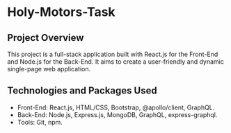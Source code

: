 # Holy-Motors-Task

## Project Overview

This project is a full-stack application built with React.js for the Front-End and Node.js for the Back-End. It aims to create a user-friendly and dynamic single-page web application.


## Technologies and Packages Used

- Front-End: React.js, HTML/CSS, Bootstrap, @apollo/client, GraphQL.
- Back-End: Node.js, Express.js, MongoDB, GraphQL, express-graphql.
- Tools: Git, npm.



